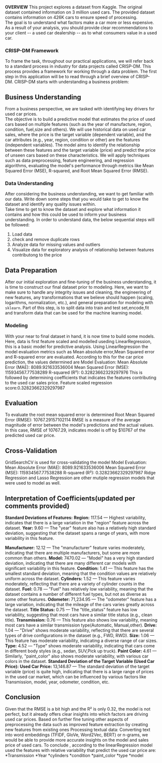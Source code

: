 **OVERVIEW**
This project explores a dataset from Kaggle. The original dataset contained information on 3 million used cars. The provided dataset contains information on 426K cars to ensure speed of processing.  
The goal is to understand what factors make a car more or less expensive.  As a result of your analysis, you should provide clear recommendations to your client -- a used car dealership -- as to what consumers value in a used car.
### CRISP-DM Framework
To frame the task, throughout our practical applications, we will refer back to a standard process in industry for data projects called CRISP-DM.  This process provides a framework for working through a data problem. 
The first step in this application will be to read through a brief overview of CRISP-DM.
CRISP-DM starts with understanding a business problem:
## Business Understanding
From a business perspective, we are tasked with identifying key drivers for used car prices.  
The objective is to build a predictive model that estimates the price of used cars based on multiple features 
(such as the year of manufacture, region, condition, fuel,size and others). 
We will use historical data on used car sales, where the price is the target variable (dependent variable), and the car attributes (e.g., year, region, condition or other) are the features (independent variables). 
The model aims to identify the relationship between these features and the target variable (price) and predict the price of unseen cars based on these characteristics. 
We will apply techniques such as data preprocessing, feature engineering, and regression algorithms, 
evaluating the model's performance through metrics like Mean Squared Error (MSE), R-squared, and Root Mean Squared Error (RMSE).
### Data Understanding
After considering the business understanding, we want to get familiar with our data.  Write down some steps that you would take to get to know the dataset and identify any quality issues within.  
Take time to get to know the dataset and explore what information it contains and how this could be used to inform your business understanding.
In order to understand data, the below sequential steps will be followed:
1. Load data
2. check and remove duplicate rows
3. Analyze data for missing values and outliers
4. Visualize data for exploratory analysis of relationship between features contributong to the price
## Data Preparation
After our initial exploration and fine-tuning of the business understanding, it is time to construct our final dataset prior to modeling.  Here, we want to make sure to handle any integrity issues and cleaning, 
the engineering of new features, any transformations that we believe should happen (scaling, logarithms, normalization, etc.), and general preparation for modeling with `sklearn`. 
Part of this step, is to split data into train and test set,encode,fit and transform data that can be used for the machine learning model.
### Modeling
With your near to final dataset in hand, it is now time to build some models.  
Here, data is first feature scaled and modelled useding LinearRegression, this is a basic model for predictive analysis. 
Using LinearRegression the model evaluation metrics such as Mean absolute error,Mean Squared error and R-squared error are evaluated.
According to this for the car price prediction, the values determined are
Model Evaluation:
Mean Absolute Error (MAE): 8089.921633536004
Mean Squared Error (MSE): 115934567.77538289
R-squared (R²): 0.32823662329297976
This is followed by determining coefficients that indicates the features contributing to the used car sales price.
Feature scaled regression score:0.32823662329297987
## Evaluation
To evaluate the root mean squared error is determined 
Root Mean Squared Error (RMSE): 10767.29157102114
RMSE is a measure of the average magnitude of error between the model's predictions and the actual values. In this case,
RMSE of 10767.29, indicates model is off by $10767 of the predicted used car price.
## Cross-Validation
GridSearchCV is used for cross-validating the model 
Model Evaluation:
Mean Absolute Error (MAE): 8089.921633536006
Mean Squared Error (MSE): 115934567.77538288
R-squared (R²): 0.32823662329297987
Ridge Regression and Lasso Regression are other mutiple regression models that were used to model as well.
## Interpretation of Coefficients(updated per comments provided)
**Standard Deviations of Features:**
**Region:** 117.54 — Highest variability, indicates that there is a large variation in the "region" feature across the dataset.
**Year:** 9.60 — The "year" feature also has a relatively high standard deviation, suggesting that the dataset spans a range of years, with more variability in this feature.

**Manufacturer:** 12.12 — The "manufacturer" feature varies moderately, indicating that there are multiple manufacturers, but some are more common than others.
**Model:** 7470.02 — "Model" has a very high standard deviation, indicating that there are many different car models with significant variability in this feature.
**Condition:** 1.41 — This feature has the smallest standard deviation, meaning that the condition values are relatively uniform across the dataset.
**Cylinders:** 1.52 — This feature varies moderately, reflecting that there are a variety of cylinder counts in the dataset.
**Fuel:** 0.78 — "Fuel" has relatively low variability, meaning that the dataset contains a number of different fuel types, but not as diverse as some other features.
**Odometer:** 71,234.95 — The "odometer" feature has a large variation, indicating that the mileage of the cars varies greatly across the dataset.
**Title Status:** 0.75 — The "title_status" feature has low variability, suggesting that most cars have a similar title status (e.g., clean title).
**Transmission:** 0.76 — This feature also shows low variability, meaning most cars have a similar transmission type(Automatic, Manual,other).
**Drive:** 1.04 — "Drive" shows moderate variability, reflecting that there are several types of drive configurations in the dataset (e.g., FWD, RWD).
**Size:** 1.06 — This feature has moderate variability, indicating a diverse range of car sizes.
**Type:** 4.52 — "Type" shows moderate variability, indicating that cars come in different body styles (e.g., sedan, SUV,Pick up truck).
**Paint Color:** 4.61 — Similarly, "paint_color" also shows moderate variability, with various car colors in the dataset.
**Standard Deviation of the Target Variable (Used Car Price):**
**Used Car Price:** 13,146.87 — The standard deviation of the target variable (price) is quite high, 
indicating that there is a large range of prices in the used car market, which can be influenced by various factors like Transmission, model, year, odometer, condition, etc.
## Conclusion
Given that the RMSE is a bit high and the R² is only 0.32, the model is not perfect, but it already offers clear insights into which factors are driving used car prices. 
Based on further fine tuning other aspects of preprocessing the data such as improved feature extraction by creating new features from existing ones
Processing textual data: Converting text into word embeddings (TFIDF, GloVe, Word2Vec, BERT) or n-grams, we would be able to provide more accurate insights on the model and sales price of used cars.
To conclude , according to the linearRegression model used the features with relative variability that predict the used car price are:
*Transmission
*Year
*cylinders
*condition
*paint_color
*type
*model
